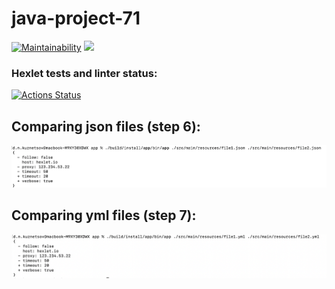 # java-project-71

[![Maintainability](https://api.codeclimate.com/v1/badges/0e35f8138a71b22f5f09/maintainability)](https://codeclimate.com/github/dmitkuzn/java-project-71/maintainability)
<a href="https://codeclimate.com/github/dmitkuzn/java-project-71/test_coverage"><img src="https://api.codeclimate.com/v1/badges/0e35f8138a71b22f5f09/test_coverage" /></a>

### Hexlet tests and linter status:
[![Actions Status](https://github.com/dmitkuzn/java-project-71/actions/workflows/hexlet-check.yml/badge.svg)](https://github.com/dmitkuzn/java-project-71/actions)

## Comparing json files (step 6):

![step6.png](app%2Fassets%2Fstep6.png)

## Comparing yml files (step 7):

![step8.png](app%2Fassets%2Fstep8.png)